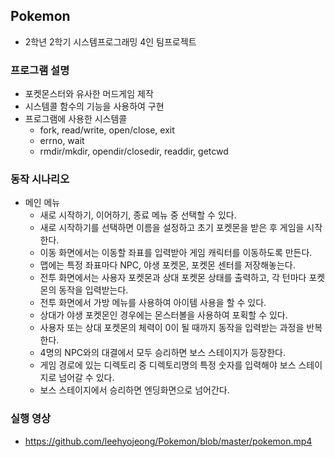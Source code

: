 ## Pokemon
- 2학년 2학기 시스템프로그래밍 4인 팀프로젝트 

### 프로그램 설명
- 포켓몬스터와 유사한 머드게임 제작
- 시스템콜 함수의 기능을 사용하여 구현
- 프로그램에 사용한 시스템콜
  - fork, read/write, open/close, exit
  - errno, wait
  - rmdir/mkdir, opendir/closedir, readdir, getcwd
### 동작 시나리오 
- 메인 메뉴 
  - 새로 시작하기, 이어하기, 종료 메뉴 중 선택할 수 있다. 
  - 새로 시작하기를 선택하면 이름을 설정하고 초기 포켓몬을 받은 후 게임을 시작한다.
  - 이동 화면에서는 이동할 좌표를 입력받아 게임 캐릭터를 이동하도록 만든다.
  - 맵에는 특정 좌표마다 NPC, 야생 포켓몬, 포켓몬 센터를 저장해놓는다.
  - 전투 화면에서는 사용자 포켓몬과 상대 포켓몬 상태를 출력하고, 각 턴마다 포켓몬의 동작을 입력받는다.
  - 전투 화면에서 가방 메뉴를 사용하여 아이템 사용을 할 수 있다.
  - 상대가 야생 포켓몬인 경우에는 몬스터볼을 사용하여 포획할 수 있다. 
  - 사용자 또는 상대 포켓몬의 체력이 0이 될 때까지 동작을 입력받는 과정을 반복한다.
  - 4명의 NPC와의 대결에서 모두 승리하면 보스 스테이지가 등장한다. 
  - 게임 경로에 있는 디렉토리 중 디렉토리명의 특정 숫자를 입력해야 보스 스테이지로 넘어갈 수 있다. 
  - 보스 스테이지에서 승리하면 엔딩화면으로 넘어간다.
### 실행 영상
- https://github.com/leehyojeong/Pokemon/blob/master/pokemon.mp4
